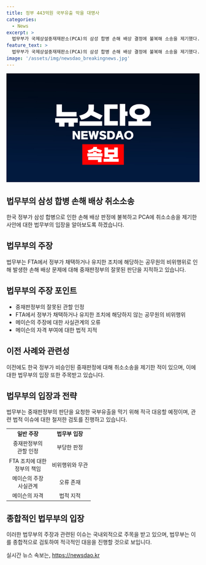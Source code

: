 ```yaml
---
title: 정부 443억원 국부유출 막을 대명사
categories:
  - News
excerpt: >
  법무부가 국제상설중재재판소(PCA)의 삼성 합병 손해 배상 결정에 불복해 소송을 제기했다. 이에 대한 법무부의 주장은 한미 자유무역협정(FAT)의 잘못된 해석과 정부의 조치와의 법적 관련성 부족으로 중재판정부의 권한이 인정되지 않는다는 것이다. 또한, 메이슨의 주장과 관련된 사실관계의 오류와 메이슨의 청구권을 부정하는 측면을 지적했다. 또한, 메이슨의 소유 여부에 대한 논란 역시 제기되었다. 사건과 관련하여 PCA는 메이슨에 3203만876달러 및 지연이자를 지급하라는 결정을 내렸고, 정부는 지난해에도 유사한 사건에서 취소 소송을 제기한 바 있다.
feature_text: >
  법무부가 국제상설중재재판소(PCA)의 삼성 합병 손해 배상 결정에 불복해 소송을 제기했다. 이에 대한 법무부의 주장은 한미 자유무역협정(FAT)의 잘못된 해석과 정부의 조치와의 법적 관련성 부족으로 중재판정부의 권한이 인정되지 않는다는 것이다. 또한, 메이슨의 주장과 관련된 사실관계의 오류와 메이슨의 청구권을 부정하는 측면을 지적했다. 또한, 메이슨의 소유 여부에 대한 논란 역시 제기되었다. 사건과 관련하여 PCA는 메이슨에 3203만876달러 및 지연이자를 지급하라는 결정을 내렸고, 정부는 지난해에도 유사한 사건에서 취소 소송을 제기한 바 있다.
image: '/assets/img/newsdao_breakingnews.jpg'
---
```


<p><img src="/assets/img/newsdao_breakingnews.jpg" alt="firstkoreanews 속보" /></p>

<h2 data-ke-size="size26">법무부의 삼성 합병 손해 배상 취소소송</h2>

<p data-ke-size="size16">한국 정부가 삼성 합병으로 인한 손해 배상 판정에 불복하고 PCA에 취소소송을 제기한 사안에 대한 법무부의 입장을 알아보도록 하겠습니다.</p>

<h2 data-ke-size="size20">법무부의 주장</h2>

<p data-ke-size="size16">법무부는 FTA에서 정부가 채택하거나 유지한 조치에 해당하는 공무원의 비위행위로 인해 발생한 손해 배상 문제에 대해 중재판정부의 잘못된 판단을 지적하고 있습니다.</p>

<h2 data-ke-size="size20">법무부의 주장 포인트</h2>

<ul>
    <li>중재판정부의 잘못된 관할 인정</li>
    <li>FTA에서 정부가 채택하거나 유지한 조치에 해당하지 않는 공무원의 비위행위</li>
    <li>메이슨의 주장에 대한 사실관계의 오류</li>
    <li>메이슨의 자격 부여에 대한 법적 지적</li>
</ul>

<h2 data-ke-size="size20">이전 사례와 관련성</h2>

<p data-ke-size="size16">이전에도 한국 정부가 비승인된 중재판정에 대해 취소소송을 제기한 적이 있으며, 이에 대한 법무부의 입장 또한 주목받고 있습니다.</p>

<h2 data-ke-size="size20">법무부의 입장과 전략</h2>

<p data-ke-size="size16">법무부는 중재판정부의 판단을 요청한 국부유출을 막기 위해 적극 대응할 예정이며, 관련 법적 이슈에 대한 철저한 검토를 진행하고 있습니다.</p>

<table>
    <tr>
        <td style="text-align: center; height: 17px;"><b>일반 주장</b></td>
        <td style="text-align: center; height: 17px;"><b>법무부 입장</b></td>
    </tr>
    <tr>
        <td style="text-align: center;">중재판정부의<br />관할 인정</td>
        <td style="text-align: center;">부당한 판정</td>
    </tr>
    <tr>
        <td style="text-align: center;">FTA 조치에 대한<br />정부의 책임</td>
        <td style="text-align: center;">비위행위와 무관</td>
    </tr>
    <tr>
        <td style="text-align: center;">메이슨의 주장<br />사실관계</td>
        <td style="text-align: center;">오류 존재</td>
    </tr>
    <tr>
        <td style="text-align: center;">메이슨의 자격</td>
        <td style="text-align: center;">법적 지적</td>
    </tr>
</table>

<h2 data-ke-size="size20">종합적인 법무부의 입장</h2>

<p data-ke-size="size16">이러한 법무부의 주장과 관련된 이슈는 국내외적으로 주목을 받고 있으며, 법무부는 이를 종합적으로 검토하여 적극적인 대응을 진행할 것으로 보입니다.</p>
실시간 뉴스 속보는, <a href="https://newsdao.kr" rel="dofollow">https://newsdao.kr</a>



